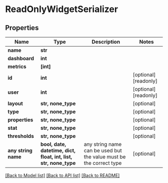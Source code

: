 # ReadOnlyWidgetSerializer


## Properties
Name | Type | Description | Notes
------------ | ------------- | ------------- | -------------
**name** | **str** |  | 
**dashboard** | **int** |  | 
**metrics** | **[int]** |  | 
**id** | **int** |  | [optional] [readonly] 
**user** | **int** |  | [optional] [readonly] 
**layout** | **str, none_type** |  | [optional] 
**type** | **str, none_type** |  | [optional] 
**properties** | **str, none_type** |  | [optional] 
**stat** | **str, none_type** |  | [optional] 
**thresholds** | **str, none_type** |  | [optional] 
**any string name** | **bool, date, datetime, dict, float, int, list, str, none_type** | any string name can be used but the value must be the correct type | [optional]

[[Back to Model list]](../README.md#documentation-for-models) [[Back to API list]](../README.md#documentation-for-api-endpoints) [[Back to README]](../README.md)


